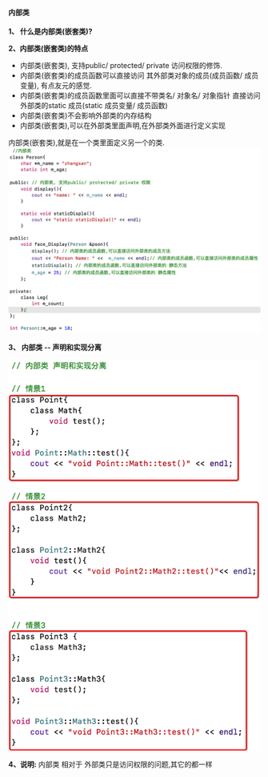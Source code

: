 #### 内部类


**1、 什么是内部类(嵌套类)?**

**2、内部类(嵌套类)的特点**
- 内部类(嵌套类), 支持public/ protected/ private 访问权限的修饰.
- 内部类(嵌套类)的成员函数可以直接访问 其外部类对象的成员(成员函数/ 成员变量), 有点友元的感觉.
- 内部类(嵌套类)的成员函数里面可以直接不带类名/ 对象名/ 对象指针 直接访问外部类的static 成员(static 成员变量/ 成员函数)
- 内部类(嵌套类)不会影响外部类的内存结构
- 内部类(嵌套类),可以在外部类里面声明,在外部类外面进行定义实现

内部类(嵌套类),就是在一个类里面定义另一个的类.
![](/assets/Snip20190217_1.png)

 
**3、 内部类 -- 声明和实现分离**

![](/assets/Snip20190217_2.png)

**4、说明:**
内部类 相对于 外部类只是访问权限的问题,其它的都一样